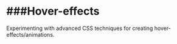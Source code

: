 ###Hover-effects
=============
Experimenting  with advanced CSS techniques for creating hover-effects/animations.
